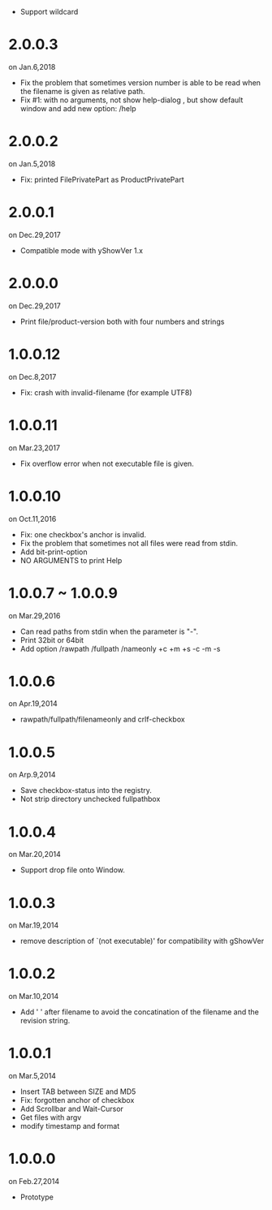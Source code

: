 * Support wildcard

2.0.0.3
=======
on Jan.6,2018

* Fix the problem that sometimes version number is able to be read when the filename is given as relative path.
* Fix #1: with no arguments, not show help-dialog , but show default window and add new option: /help

2.0.0.2
=======
on Jan.5,2018

* Fix: printed FilePrivatePart as ProductPrivatePart

2.0.0.1
=======
on Dec.29,2017

* Compatible mode with yShowVer 1.x

2.0.0.0
=======
on Dec.29,2017

* Print file/product-version both with four numbers and strings

1.0.0.12
========
on Dec.8,2017

* Fix: crash with invalid-filename (for example UTF8)

1.0.0.11
========
on Mar.23,2017

* Fix overflow error when not executable file is given.

1.0.0.10
========
on Oct.11,2016

* Fix: one checkbox's anchor is invalid.
* Fix the problem that sometimes not all files were read from stdin.
* Add bit-print-option
* NO ARGUMENTS to print Help

1.0.0.7 ~ 1.0.0.9
=======
on Mar.29,2016

* Can read paths from stdin when the parameter is "-".
* Print 32bit or 64bit 
* Add option /rawpath /fullpath /nameonly +c +m +s -c -m -s

1.0.0.6
=======
on Apr.19,2014

* rawpath/fullpath/filenameonly and crlf-checkbox

1.0.0.5
=======
on Arp.9,2014

* Save checkbox-status into the registry.
* Not strip directory unchecked fullpathbox

1.0.0.4
=======
on Mar.20,2014

* Support drop file onto Window.

1.0.0.3
=======
on Mar.19,2014

* remove description of `(not executable)' for compatibility with gShowVer

1.0.0.2
=======
on Mar.10,2014

* Add ' ' after filename to avoid the concatination of the filename and the revision string.

1.0.0.1
=======
on Mar.5,2014

* Insert TAB between SIZE and MD5
* Fix: forgotten anchor of checkbox
* Add Scrollbar and Wait-Cursor
* Get files with argv
* modify timestamp and format

1.0.0.0
=======
on Feb.27,2014

* Prototype
